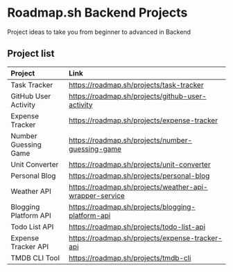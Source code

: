 # Roadmap.sh Backend Projects

Project ideas to take you from beginner to advanced in Backend

## Project list

| Project | Link     | 
| :-------- | :------- |
| Task Tracker | https://roadmap.sh/projects/task-tracker |
| GitHub User Activity | https://roadmap.sh/projects/github-user-activity |
| Expense Tracker | https://roadmap.sh/projects/expense-tracker |
| Number Guessing Game | https://roadmap.sh/projects/number-guessing-game |
| Unit Converter | https://roadmap.sh/projects/unit-converter |
| Personal Blog | https://roadmap.sh/projects/personal-blog |
| Weather API | https://roadmap.sh/projects/weather-api-wrapper-service |
| Blogging Platform API | https://roadmap.sh/projects/blogging-platform-api |
| Todo List API | https://roadmap.sh/projects/todo-list-api |
| Expense Tracker API | https://roadmap.sh/projects/expense-tracker-api |
| TMDB CLI Tool |  https://roadmap.sh/projects/tmdb-cli |